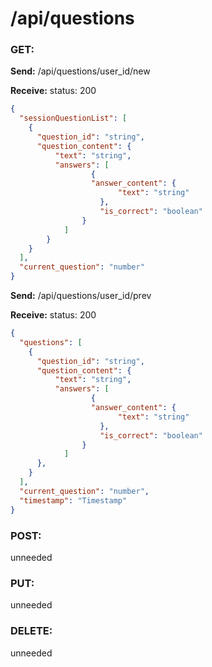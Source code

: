 # **/api/questions**

<!-- ! ADD ROUTE DESCRIPTION HERE -->

### GET:

**Send:**
/api/questions/user_id/new

**Receive:** status: 200

```JSON
{
  "sessionQuestionList": [
    {
      "question_id": "string",
      "question_content": {
          "text": "string",
          "answers": [
                  {
                  "answer_content": {
                        "text": "string"
                    },
                    "is_correct": "boolean"
                }
            ]
        }
    }
  ],
  "current_question": "number"
}
```

**Send:**
/api/questions/user_id/prev

**Receive:** status: 200

```JSON
{
  "questions": [
    {
      "question_id": "string",
      "question_content": {
          "text": "string",
          "answers": [
                  {
                  "answer_content": {
                        "text": "string"
                    },
                    "is_correct": "boolean"
                }
            ]
      },
    }
  ],
  "current_question": "number",
  "timestamp": "Timestamp"
}
```

### POST:

unneeded

### PUT:

unneeded

### DELETE:

unneeded
